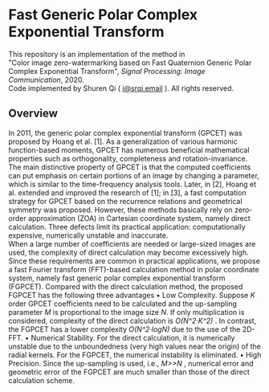 # Fast Generic Polar Complex Exponential Transform
This repository is an implementation of the method in   
"Color image zero-watermarking based on Fast Quaternion Generic Polar Complex Exponential Transform", *Signal Processing: Image Communication*, 2020.  
Code implemented by Shuren Qi ( i@srqi.email ). All rights reserved.  

## Overview
In 2011, the generic polar complex exponential transform (GPCET) was proposed by Hoang et al. [1]. As a generalization of various harmonic function-based moments, GPCET has numerous beneficial mathematical properties such as orthogonality, completeness and rotation-invariance. The main distinctive property of GPCET is that the computed coefficients can put emphasis on certain portions of an image by changing a parameter, which is similar to the time-frequency analysis tools. Later, in [2], Hoang et al. extended and improved the research of [1]; in [3], a fast computation strategy for GPCET based on the recurrence relations and geometrical symmetry was proposed. However, these methods basically rely on zero-order approximation (ZOA) in Cartesian coordinate system, namely direct calculation. Three defects limit its practical application: computationally expensive, numerically unstable and inaccurate.  
When a large number of coefficients are needed or large-sized images are used, the complexity of direct calculation may become excessively high. Since these requirements are common in practical applications, we propose a fast Fourier transform (FFT)-based calculation method in polar coordinate system, namely fast generic polar complex exponential transform (FGPCET). Compared with the direct calculation method, the proposed FGPCET has the following three advantages
• Low Complexity. Suppose *K* order GPCET coefficients need to be calculated and the up-sampling parameter *M* is proportional to the image size *N*. If only multiplication is considered, complexity of the direct calculation is *O(N^2·K^2)* . In contrast, the FGPCET has a lower complexity *O(N^2·logN)*  due to the use of the 2D-FFT.
• Numerical Stability. For the direct calculation, it is numerically unstable due to the unboundedness (very high values near the origin) of the radial kernels. For the FGPCET, the numerical instability is eliminated.
• High Precision. Since the up-sampling is used, i.e., *M>>N* , numerical error and geometric error of the FGPCET are much smaller than those of the direct calculation scheme.

